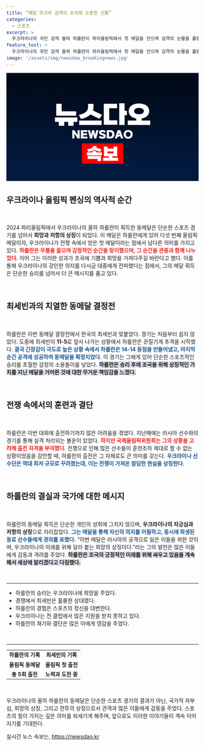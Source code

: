 ```yaml
---
title: “메달 우크라 검객의 조국에 소중한 선물”
categories:
  - 스포츠
excerpt: >
  우크라이나의 국민 검객 올하 하를란이 파리올림픽에서 첫 메달을 안으며 감격의 눈물을 흘렸다. 전쟁 속 희망을 담은 이 동메달은 조국에 기쁨을 선사하며, 선수들은 결코 포기하지 않겠다는 메시지를 전했다.
feature_text: >
  우크라이나의 국민 검객 올하 하를란이 파리올림픽에서 첫 메달을 안으며 감격의 눈물을 흘렸다. 전쟁 속 희망을 담은 이 동메달은 조국에 기쁨을 선사하며, 선수들은 결코 포기하지 않겠다는 메시지를 전했다.
image: '/assets/img/newsdao_breakingnews.jpg'
---
```


<p><img src="/assets/img/newsdao_breakingnews.jpg" alt="flaretime 속보" /></p>

<h2 data-ke-size="size26">우크라이나 올림픽 펜싱의 역사적 순간</h2>

<p data-ke-size="size16">&nbsp;</p>

<p>2024 파리올림픽에서 우크라이나의 올하 하를란이 획득한 동메달은 단순한 스포츠 경기를 넘어서 <strong>희망과 저항의 상징</strong>이 되었다. 이 메달은 하를란에게 있어 다섯 번째 올림픽 메달이자, 우크라이나가 전쟁 속에서 얻은 첫 메달이라는 점에서 남다른 의미를 가지고 있다. <b><span style="color: #ee2323;">하를란은 무릎을 꿇으며 감정적인 순간을 맞이했으며, 그 순간을 관중과 함께 나누었다.</span></b> 이어 그는 이러한 성과가 조국에 기쁨과 희망을 가져다주길 바란다고 했다. 이를 통해 우크라이나의 강인한 의지를 다시금 대중에게 전파했다는 점에서, 그의 메달 획득은 단순한 승리를 넘어서 더 큰 메시지를 품고 있다.</p>

<p data-ke-size="size16">&nbsp;</p>

<h2 data-ke-size="size26">최세빈과의 치열한 동메달 결정전</h2>

<p data-ke-size="size16">&nbsp;</p>

<p>하를란은 이번 동메달 결정전에서 한국의 최세빈과 맞붙었다. 경기는 처음부터 쉽지 않았다. 도중에 최세빈이 <strong>11-5</strong>로 앞서 나가는 상황에서 하를란은 끈질기게 추격을 시작했다. <b><span style="color: #1a5490;">결국 긴장감이 극도로 높은 상황 속에서 하를란은 14-14 동점을 만들어냈고, 마지막 순간 공격에 성공하며 동메달을 확정지었다.</span></b> 이 경기는 그에게 있어 단순한 스포츠적인 승리를 초월한 감정의 소용돌이를 낳았다. <b><span style="background-color: #21538527;">하를란은 승리 후에 조국을 위해 상징적인 가치를 지닌 메달을 거머쥔 것에 대한 무거운 책임감을 느꼈다.</span></b></p>

<p data-ke-size="size16">&nbsp;</p>

<h2 data-ke-size="size26">전쟁 속에서의 훈련과 결단</h2>

<p data-ke-size="size16">&nbsp;</p>

<p>하를란은 이번 대회에 출전하기까지 많은 어려움을 겪었다. 지난해에는 러시아 선수와의 경기를 통해 실격 처리되는 불운이 있었다. <b><span style="color: #ee2323;">하지만 국제올림픽위원회는 그의 상황을 고려해 출전 자격을 부여했다.</span></b> 전쟁으로 인해 많은 선수들이 훈련조차 제대로 할 수 없는 상황이었음을 감안할 때, 하를란의 출전은 그 자체로도 큰 의미를 갖는다. <b><span style="color: #1a5490;">우크라이나 선수단은 역대 최저 규모로 꾸려졌는데, 이는 전쟁이 가져온 참담한 현실을 상징한다.</span></b> </p>

<p data-ke-size="size16">&nbsp;</p>

<h2 data-ke-size="size26">하를란의 결실과 국가에 대한 메시지</h2>

<p data-ke-size="size16">&nbsp;</p>

<p>하를란의 동메달 획득은 단순한 개인의 성취에 그치지 않으며, <strong>우크라이나의 자긍심과 저항의 상징</strong>으로 자리잡았다. <b><span style="color: #1a5490;">그는 메달을 통해 자신의 의지를 어필하고, 동시에 희생된 동료 선수들에게 경의를 표했다.</span></b> “이번 메달은 러시아의 공격으로 잃은 이들을 위한 것이며, 우크라이나의 미래를 위해 달라 붙는 희망의 상징이다.”라는 그의 발언은 많은 이들에게 감동과 격려를 주었다. <b><span style="background-color: #21538527;">하를란은 조국의 긍정적인 미래를 위해 싸우고 있음을 계속해서 세상에 알리겠다고 다짐했다.</span></b> </p>

<p data-ke-size="size16">&nbsp;</p>

<hr>

<ul>
    <li>하를란의 승리는 우크라이나에 희망을 주었다.</li>
    <li>경쟁에서 최세빈은 훌륭한 상대였다.</li>
    <li>하를란의 경험은 스포츠의 정신을 대변한다.</li>
    <li>우크라이나는 전 클럽에서 많은 지원을 받지 못하고 있다.</li>
    <li>하를란의 재기와 결단은 많은 이에게 영감을 주었다.</li>
</ul>

<p data-ke-size="size16">&nbsp;</p>

<hr>

<table style="width: 100%; border-collapse: collapse;">
    <tr>
        <td style="text-align: center; height: 17px;"><b>하를란의 기록</b></td>
        <td style="text-align: center; height: 17px;"><b>최세빈의 기록</b></td>
    </tr>
    <tr>
        <td style="text-align: center; height: 17px;"><b>올림픽 동메달</b></td>
        <td style="text-align: center; height: 17px;"><b>올림픽 첫 출전</b></td>
    </tr>
    <tr>
        <td style="text-align: center; height: 17px;"><b>총 5회 출전</b></td>
        <td style="text-align: center; height: 17px;"><b>노력과 도전 중</b></td>
    </tr>
</table>

<p data-ke-size="size16">&nbsp;</p>

<p>우크라이나의 올하 하를란의 동메달은 단순한 스포츠 경기의 결과가 아닌, 국가적 자부심, 희망의 상징, 그리고 전투의 상징으로서 관객과 많은 이들에게 감동을 주었다. 스포츠의 힘이 가지는 깊은 의미를 되새기게 해주며, 앞으로도 이러한 이야기들이 계속 이어지기를 기대한다.</p>
실시간 뉴스 속보는, <a href="https://newsdao.kr" rel="dofollow">https://newsdao.kr</a>


